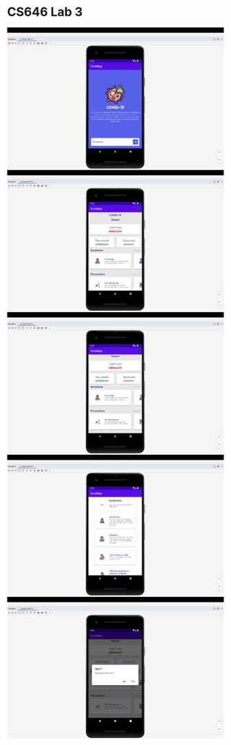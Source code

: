 # CS646 Lab 3

<img src="screenshots/1.png" alt="">
<img src="screenshots/2.png" alt="">
<img src="screenshots/3.png" alt="">
<img src="screenshots/4.png" alt="">
<img src="screenshots/5.png" alt="">